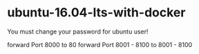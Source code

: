 # ubuntu-16.04-lts-with-docker

You must change your password for ubuntu user!

forward Port 8000 to 80
forward Port 8001 - 8100 to 8001 - 8100


